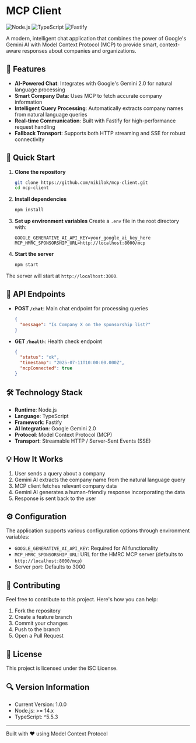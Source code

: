 # MCP Client

![Node.js](https://img.shields.io/badge/Node.js-339933?style=for-the-badge&logo=nodedotjs&logoColor=white)
![TypeScript](https://img.shields.io/badge/TypeScript-007ACC?style=for-the-badge&logo=typescript&logoColor=white)
![Fastify](https://img.shields.io/badge/Fastify-000000?style=for-the-badge&logo=fastify&logoColor=white)

A modern, intelligent chat application that combines the power of Google's Gemini AI with Model Context Protocol (MCP) to provide smart, context-aware responses about companies and organizations.

## 🌟 Features

- **AI-Powered Chat**: Integrates with Google's Gemini 2.0 for natural language processing
- **Smart Company Data**: Uses MCP to fetch accurate company information
- **Intelligent Query Processing**: Automatically extracts company names from natural language queries
- **Real-time Communication**: Built with Fastify for high-performance request handling
- **Fallback Transport**: Supports both HTTP streaming and SSE for robust connectivity

## 🚀 Quick Start

1. **Clone the repository**

   ```bash
   git clone https://github.com/nikilok/mcp-client.git
   cd mcp-client
   ```

2. **Install dependencies**

   ```bash
   npm install
   ```

3. **Set up environment variables**
   Create a `.env` file in the root directory with:

   ```env
   GOOGLE_GENERATIVE_AI_API_KEY=your_google_ai_key_here
   MCP_HMRC_SPONSORSHIP_URL=http://localhost:8000/mcp
   ```

4. **Start the server**
   ```bash
   npm start
   ```

The server will start at `http://localhost:3000`.

## 🔌 API Endpoints

- **POST `/chat`**: Main chat endpoint for processing queries

  ```json
  {
    "message": "Is Company X on the sponsorship list?"
  }
  ```

- **GET `/health`**: Health check endpoint
  ```json
  {
    "status": "ok",
    "timestamp": "2025-07-11T10:00:00.000Z",
    "mcpConnected": true
  }
  ```

## 🛠 Technology Stack

- **Runtime**: Node.js
- **Language**: TypeScript
- **Framework**: Fastify
- **AI Integration**: Google Gemini 2.0
- **Protocol**: Model Context Protocol (MCP)
- **Transport**: Streamable HTTP / Server-Sent Events (SSE)

## 💡 How It Works

1. User sends a query about a company
2. Gemini AI extracts the company name from the natural language query
3. MCP client fetches relevant company data
4. Gemini AI generates a human-friendly response incorporating the data
5. Response is sent back to the user

## ⚙️ Configuration

The application supports various configuration options through environment variables:

- `GOOGLE_GENERATIVE_AI_API_KEY`: Required for AI functionality
- `MCP_HMRC_SPONSORSHIP_URL`: URL for the HMRC MCP server (defaults to `http://localhost:8000/mcp`)
- Server port: Defaults to 3000

## 🤝 Contributing

Feel free to contribute to this project. Here's how you can help:

1. Fork the repository
2. Create a feature branch
3. Commit your changes
4. Push to the branch
5. Open a Pull Request

## 📝 License

This project is licensed under the ISC License.

## 🔍 Version Information

- Current Version: 1.0.0
- Node.js: >= 14.x
- TypeScript: ^5.5.3

---

Built with ❤️ using Model Context Protocol
